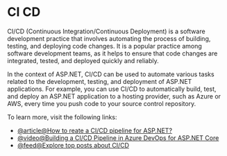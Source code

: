 # CI CD

CI/CD (Continuous Integration/Continuous Deployment) is a software development practice that involves automating the process of building, testing, and deploying code changes. It is a popular practice among software development teams, as it helps to ensure that code changes are integrated, tested, and deployed quickly and reliably.

In the context of ASP.NET, CI/CD can be used to automate various tasks related to the development, testing, and deployment of ASP.NET applications. For example, you can use CI/CD to automatically build, test, and deploy an ASP.NET application to a hosting provider, such as Azure or AWS, every time you push code to your source control repository.

To learn more, visit the following links:

- [@article@How to reate a CI/CD pipeline for ASP.NET?](https://www.azuredevopslabs.com/labs/vstsextend/azuredevopsprojectdotnet/)
- [@video@Building a CI/CD Pipeline in Azure DevOps for ASP.NET Core](https://youtube.com/watch?v=eOQL0nXQlLs)
- [@feed@Explore top posts about CI/CD](https://app.daily.dev/tags/cicd?ref=roadmapsh)
